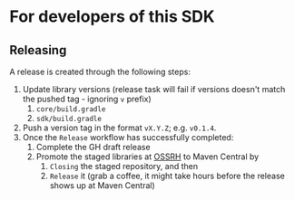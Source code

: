 # For developers of this SDK

## Releasing

A release is created through the following steps:

1. Update library versions (release task will fail if versions doesn't match the pushed tag - ignoring `v` prefix)
    1. `core/build.gradle`
    2. `sdk/build.gradle`
2. Push a version tag in the format `vX.Y.Z`; e.g. `v0.1.4`.
3. Once the `Release` workflow has successfully completed:
    1. Complete the GH draft release
    2. Promote the staged libraries at [OSSRH](https://s01.oss.sonatype.org) to Maven Central by
        1. `Closing` the staged repository, and then
        2. `Release` it (grab a coffee, it might take hours before the release shows up at Maven Central)
